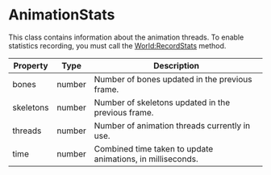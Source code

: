 # AnimationStats

This class contains information about the animation threads. To enable statistics recording, you must call the [World:RecordStats](World_RecordStats.md) method.

| Property | Type | Description |
| ----- | ----- | ----- |
|	bones | number | Number of bones updated in the previous frame. |
|	skeletons | number | Number of skeletons updated in the previous frame. |
| threads | number | Number of animation threads currently in use. |
|	time | number | Combined time taken to update animations, in milliseconds. |
